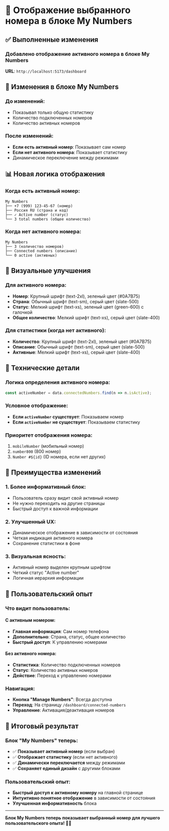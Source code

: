 # 📱 Отображение выбранного номера в блоке My Numbers

## ✅ Выполненные изменения

### Добавлено отображение активного номера в блоке My Numbers

**URL**: `http://localhost:5173/dashboard`

## 🔄 Изменения в блоке My Numbers

### До изменений:
- Показывал только общую статистику
- Количество подключенных номеров
- Количество активных номеров

### После изменений:
- **Если есть активный номер**: Показывает сам номер
- **Если нет активного номера**: Показывает статистику
- Динамическое переключение между режимами

## 📊 Новая логика отображения

### Когда есть активный номер:
```
My Numbers
├── +7 (999) 123-45-67 (номер)
├── Россия RU (страна и код)
├── ✓ Active number (статус)
└── 3 total numbers (общее количество)
```

### Когда нет активного номера:
```
My Numbers
├── 3 (количество номеров)
├── Connected numbers (описание)
└── 0 active (активных)
```

## 🎨 Визуальные улучшения

### Для активного номера:
- **Номер**: Крупный шрифт (text-2xl), зеленый цвет (#0A7B75)
- **Страна**: Обычный шрифт (text-sm), серый цвет (slate-500)
- **Статус**: Мелкий шрифт (text-xs), зеленый цвет (green-600) с галочкой
- **Общее количество**: Мелкий шрифт (text-xs), серый цвет (slate-400)

### Для статистики (когда нет активного):
- **Количество**: Крупный шрифт (text-2xl), зеленый цвет (#0A7B75)
- **Описание**: Обычный шрифт (text-sm), серый цвет (slate-500)
- **Активные**: Мелкий шрифт (text-xs), серый цвет (slate-400)

## 🔧 Технические детали

### Логика определения активного номера:
```javascript
const activeNumber = data.connectedNumbers.find(n => n.isActive);
```

### Условное отображение:
- **Если `activeNumber` существует**: Показываем номер
- **Если `activeNumber` не существует**: Показываем статистику

### Приоритет отображения номера:
1. `mobileNumber` (мобильный номер)
2. `number800` (800 номер)
3. `Number #${id}` (ID номера, если нет других)

## 🎯 Преимущества изменений

### 1. Более информативный блок:
- Пользователь сразу видит свой активный номер
- Не нужно переходить на другие страницы
- Быстрый доступ к важной информации

### 2. Улучшенный UX:
- Динамическое отображение в зависимости от состояния
- Четкая индикация активного номера
- Сохранение статистики в фоне

### 3. Визуальная ясность:
- Активный номер выделен крупным шрифтом
- Четкий статус "Active number"
- Логичная иерархия информации

## 📱 Пользовательский опыт

### Что видит пользователь:

#### С активным номером:
- **Главная информация**: Сам номер телефона
- **Дополнительно**: Страна, статус, общее количество
- **Быстрый доступ**: К управлению номерами

#### Без активного номера:
- **Статистика**: Количество подключенных номеров
- **Статус**: Количество активных номеров
- **Действие**: Переход к управлению номерами

### Навигация:
- **Кнопка "Manage Numbers"**: Всегда доступна
- **Переход**: На страницу `/dashboard/connected-numbers`
- **Управление**: Активация/деактивация номеров

## 🎉 Итоговый результат

### Блок "My Numbers" теперь:
- ✅ **Показывает активный номер** (если выбран)
- ✅ **Отображает статистику** (если нет активного)
- ✅ **Динамически переключается** между режимами
- ✅ **Сохраняет единый дизайн** с другими блоками

### Пользовательский опыт:
- **Быстрый доступ к активному номеру** на главной странице
- **Интуитивно понятное отображение** в зависимости от состояния
- **Улучшенная информативность** блока

---

**Блок My Numbers теперь показывает выбранный номер для лучшего пользовательского опыта! 📱✨**
